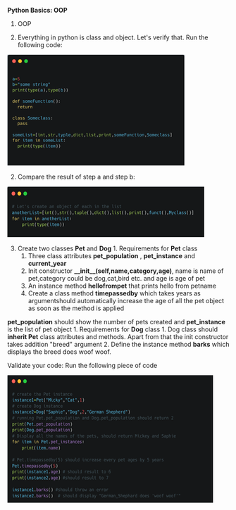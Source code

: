 **Python Basics: OOP**

1. OOP

  1. Everything in python is class and object. Let's verify that. Run the following code: 
  
  ![](Images/PicAssignment5-1.png)
  
  2. Compare the result of step a and step b: 
  
  ![](Images/PicAssignment5-2.png)
 
  3. Create two classes **Pet** and **Dog**
    1. Requirements for **Pet** class
      1. Three class attributes **pet\_population** , **pet\_instance** and **current\_year**
      2. Init constructor **\_\_init\_\_(self,name,category,age)**, name is name of pet,category could be dog,cat,bird etc. and age is age of pet
      3. An instance method **hellofrompet** that prints hello from petname
      4. Create a class method **timepassedby** which takes years as argumentshould automatically increase the age of all the pet object as soon as the method is applied

**pet\_population** should show the number of pets created and  **pet\_instance** is the list of pet object
    1. Requirements for **Dog** class
      1. Dog class should **inherit Pet** class attributes and methods. Apart from that the init constructor takes addition "breed" argument
      2. Define the instance method **barks** which displays the breed does woof woof.

Validate your code: Run the following piece of code 

![](Images/PicAssignment5-3.png)
